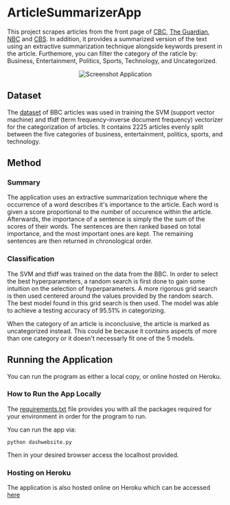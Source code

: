 # ArticleSummarizerApp
This project scrapes articles from the front page of [CBC](https://www.cbc.ca/news/canada), [The Guardian](https://www.theguardian.com/international), [NBC](https://www.nbcnews.com/) and [CBS](https://www.cbsnews.com/). In addition, it provides a summarized version of the text using an extractive summarization technique alongside keywords present in the article. Furthemore, you can filter the category of the raticle by: Business, Entertainment, Politics, Sports, Technology, and Uncategorized.

<p align="center">
  <img src="pictures/screenshot.PNG" alt="Screenshot Application"/>
</p>

## Dataset
The [dataset](http://mlg.ucd.ie/datasets/bbc.html) of BBC articles was used in training the SVM (support vector machine) and tfidf (term frequency–inverse document frequency) vectorizer for the categorization of articles. It contains 2225 articles evenly split between the five categories of business, entertainment, politics, sports, and technology.

## Method
### Summary 
The application uses an extractive summarization technique where the occurrence of a word describes it's importance to the article. Each word is given a score proportional to the number of occurence within the article. Afterwards, the importance of a sentence is simply the the sum of the scores of their words. The sentences are then ranked based on total importance, and the most important ones are kept. The remaining sentences are then returned in chronological order.

### Classification
The SVM and tfidf was trained on the data from the BBC. In order to select the best hyperparameters, a random search is first done to gain some intuition on the selection of hyperparameters. A more rigorous grid search is then used centered around the values provided by the random search. The best model found in this grid search is then used. The model was able to achieve a testing accuracy of 95.51% in categorizing. 

When the category of an article is inconclusive, the article is marked as uncategorized instead. This could be because it contains aspects of more than one category or it doesn't necessarly fit one of the 5 models.

## Running the Application

You can run the program as either a local copy, or online hosted on Heroku.

### How to Run the App Locally

The [requirements.txt](requirements.txt) file provides you with all the packages required for your environment in order for the program to run. 

You can run the app via:

    python dashwebsite.py

Then in your desired browser access the localhost provided. 

### Hosting on Heroku

The application is also hosted online on Heroku which can be accessed [here](https://article-summarizer-application-fb84fcfa5dbd.herokuapp.com/)
  
